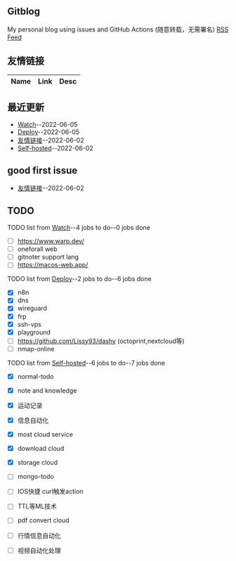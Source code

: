 ## Gitblog
My personal blog using issues and GitHub Actions (随意转载，无需署名)
[RSS Feed](https://raw.githubusercontent.com/Eloco/gitblog/master/feed.xml)
## 友情链接
| Name | Link | Desc | 
 | ---- | ---- | ---- |
## 最近更新
- [Watch](https://github.com/Eloco/gitblog/issues/4)--2022-06-05
- [Deploy](https://github.com/Eloco/gitblog/issues/3)--2022-06-05
- [友情链接](https://github.com/Eloco/gitblog/issues/2)--2022-06-02
- [Self-hosted](https://github.com/Eloco/gitblog/issues/1)--2022-06-02
## good first issue
- [友情链接](https://github.com/Eloco/gitblog/issues/2)--2022-06-02
## TODO
TODO list from [Watch](https://github.com/Eloco/gitblog/issues/4)--4 jobs to do--0 jobs done
- [ ] https://www.warp.dev/
- [ ] oneforall web
- [ ] gitnoter support lang
- [ ] https://macos-web.app/

TODO list from [Deploy](https://github.com/Eloco/gitblog/issues/3)--2 jobs to do--6 jobs done
- [x] n8n
- [x] dns
- [x] wireguard
- [x] frp
- [x] ssh-vps
- [x] playground
- [ ] https://github.com/Lissy93/dashy (octoprint,nextcloud等)
- [ ] nmap-online

TODO list from [Self-hosted](https://github.com/Eloco/gitblog/issues/1)--6 jobs to do--7 jobs done
- [x] normal-todo
- [x] note and knowledge
- [x] 运动记录
- [x] 信息自动化
- [x] most cloud service
- [x] download cloud
- [x] storage cloud
- [ ] mongo-todo
- [ ] IOS快捷 curl触发action
- [ ] TTL等ML技术
- [ ] pdf convert cloud
- [ ] 行情信息自动化
- [ ] 视频自动化处理

